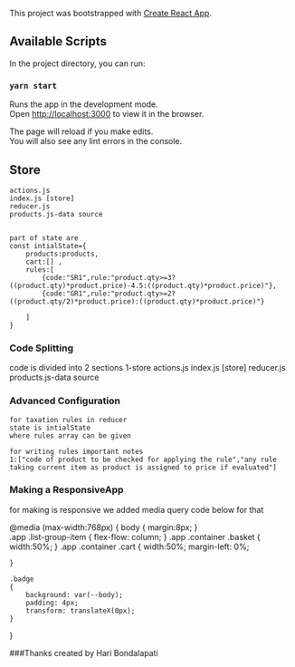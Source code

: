 This project was bootstrapped with [Create React App](https://github.com/facebook/create-react-app).

## Available Scripts

In the project directory, you can run:

### `yarn start`

Runs the app in the development mode.<br />
Open [http://localhost:3000](http://localhost:3000) to view it in the browser.

The page will reload if you make edits.<br />
You will also see any lint errors in the console.


## Store
	actions.js
	index.js [store]
	reducer.js
	products.js-data source


	part of state are
	const intialState={
		products:products,
		cart:[] ,
		rules:[
			{code:"SR1",rule:"product.qty>=3?((product.qty)*product.price)-4.5:((product.qty)*product.price)"},
			{code:"GR1",rule:"product.qty>=2?((product.qty/2)*product.price):((product.qty)*product.price)"}

		]
	}


### Code Splitting
code is divided into 2 sections 
1-store	
	actions.js
	index.js [store]
	reducer.js
	products.js-data source

### Advanced Configuration

	for taxation rules in reducer 
	state is intialState
	where rules array can be given

	for writing rules important notes
	1:["code of product to be checked for applying the rule","any rule taking current item as product is assigned to price if evaluated"]



### Making a ResponsiveApp
for making is responsive we added media query
code below for that

@media (max-width:768px)
{
	body
	{
		margin:8px;
	}	
	.app .list-group-item
	{
		flex-flow: column;
	}
	.app .container .basket
	{
		width:50%;
	}
	.app .container .cart
	{
		width:50%;
		margin-left: 0%;

	}

	.badge
	{
		background: var(--body);
		padding: 4px;
		transform: translateX(0px);
	}

}		


###Thanks
created by Hari Bondalapati